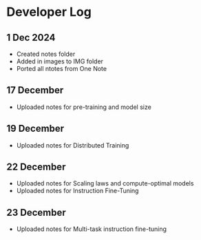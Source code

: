 # Developer Log

## 1 Dec 2024

- Created notes folder
- Added in images to IMG folder
- Ported all ntotes from One Note

## 17 December 
- Uploaded notes for pre-training and model size

## 19 December
- Uploaded notes for Distributed Training

## 22 December
- Uploaded notes for Scaling laws and compute-optimal models
- Uploaded notes for Instruction Fine-Tuning

## 23 December
- Uploaded notes for Multi-task instruction fine-tuning